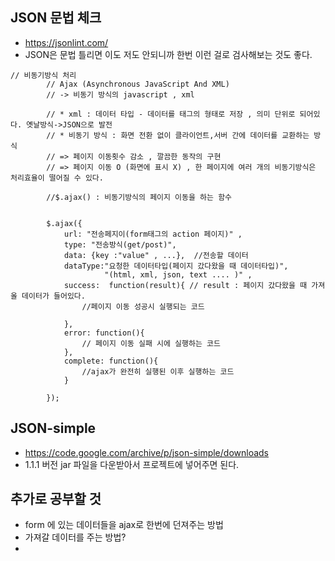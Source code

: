 ## JSON 문법 체크
- https://jsonlint.com/
- JSON은 문법 틀리면 이도 저도 안되니까 한번 이런 걸로 검사해보는 것도 좋다. 

```
// 비동기방식 처리 
		// Ajax (Asynchronous JavaScript And XML)
		// -> 비동기 방식의 javascript , xml
		
		// * xml : 데이터 타입 - 데이터를 태그의 형태로 저장 , 의미 단위로 되어있다. 옛날방식->JSON으로 발전
		// * 비동기 방식 : 화면 전환 없이 클라이언트,서버 간에 데이터를 교환하는 방식 
		// => 페이지 이동횟수 감소 , 깔끔한 동작의 구현 
		// => 페이지 이동 O (화면에 표시 X) , 한 페이지에 여러 개의 비동기방식은 처리효율이 떨어질 수 있다.
		
		//$.ajax() : 비동기방식의 페이지 이동을 하는 함수 
		

		$.ajax({
			url: "전송페지이(form태그의 action 페이지)" ,
			type: "전송방식(get/post)",
			data: {key :"value" , ...},  //전송할 데이터
			dataType:"요청한 데이터타입(페이지 갔다왔을 때 데이터타입)",
					 "(html, xml, json, text .... )" , 
			success:  function(result){ // result : 페이지 갔다왔을 때 가져올 데이터가 들어있다. 
				//페이지 이동 성공시 실행되는 코드 
				
			}, 
			error: function(){
				// 페이지 이동 실패 시에 실행하는 코드 
			}, 
			complete: function(){
				//ajax가 완전히 실행된 이후 실행하는 코드 
			}
			
		}); 
```

## JSON-simple 
- https://code.google.com/archive/p/json-simple/downloads
- 1.1.1 버전 jar 파일을 다운받아서 프로젝트에 넣어주면 된다. 



## 추가로 공부할 것
- form 에 있는 데이터들을 ajax로 한번에 던져주는 방법
- 가져갈 데이터를 주는 방법?
- 
